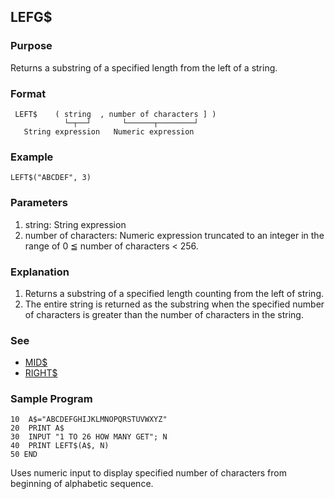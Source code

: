 ## LEFG$

### Purpose
Returns a substring of a specified length from the left of a string.

### Format
```basic
 LEFT$    ( string  , number of characters ] )
            └─┬──┘       └──────┬────────┘          
   String expression   Numeric expression  
```

### Example
```basic
LEFT$("ABCDEF", 3)
```

### Parameters
1. string: String expression
2. number of characters: Numeric expression truncated to an integer
   in the range of 0 ≦ number of characters < 256.

### Explanation
1. Returns a substring of a specified length counting from the left of string.
2. The entire string is returned as the substring when the specified
   number of characters is greater than the number of characters in the string.

### See
- [MID$](MID_STRING.md)
- [RIGHT$](RIGHT_STRING.md)

### Sample Program
```basic
10  A$="ABCDEFGHIJKLMNOPQRSTUVWXYZ"
20  PRINT A$
30  INPUT "1 TO 26 HOW MANY GET"; N
40  PRINT LEFT$(A$, N)
50 END
```
Uses numeric input to display specified number of characters from
beginning of alphabetic sequence.
